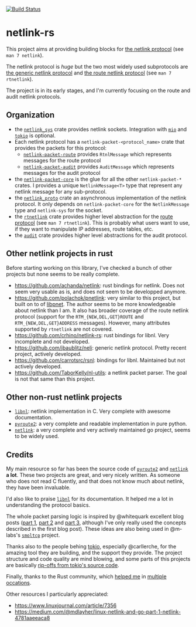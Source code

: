 [![Build Status](https://travis-ci.org/little-dude/netlink.svg?branch=master)](https://travis-ci.org/little-dude/netlink)

netlink-rs
==========

This project aims at providing building blocks for [the netlink
protocol](https://en.wikipedia.org/wiki/Netlink) (see `man 7 netlink`).

The netlink protocol is _huge_ but the two most widely used subprotocols are
[the generic netlink protocol](https://lwn.net/Articles/208755/) and [the route
netlink protocol](https://www.infradead.org/~tgr/libnl/doc/route.html) (see
`man 7 rtnetlink`).

The project is in its early stages, and I'm currently focusing on the route and
audit netlink protocols.

Organization
------------

- the [`netlink_sys`](./netlink-sys) crate provides netlink sockets.
  Integration with [`mio`](https://github.com/carllerche/mio) and
  [`tokio`](https://github.com/tokio-rs/) is optional.
- Each netlink protocol has a `netlink-packet-<protocol_name>` crate
  that provides the packets for this protocol:
    - [`netlink-packet-route`](./netlink-packet-route) provides
      `RtnlMessage` which represents messages for the route protocol
    - [`netlink-packet-audit`](./netlink-packet-audit) provides
      `AuditMessage` which represents messages for the audit protocol
- the [`netlink-packet-core`](./netlink-packet-core) is the glue for
  all the other `netlink-packet-*` crates. I provides a unique
  `NetlinkMessage<T>` type that represent any netlink message for any
  sub-protocol.
- the [`netlink_proto`](./netlink-proto) crate an asynchronous
  implementation of the netlink protocol. It only depends on
  `netlink-packet-core` for the `NetlinkMessage` type and
  `netlink-sys` for the socket.
- the [`rtnetlink`](./rtnetlink) crate provides higher level
  abstraction for the [route
  protocol](https://www.infradead.org/~tgr/libnl/doc/route.html) (see
  `man 7 rtnetlink`). This is probably what users want to use, if they
  want to manipulate IP addresses, route tables, etc.
- the [`audit`](./audit) crate provides higher level abstractions for
  the audit protocol.

Other netlink projects in rust
------------------------------

Before starting working on this library, I've checked a bunch of other projects
but none seems to be really complete.

- https://github.com/achanda/netlink: rust bindings for netlink. Does not seem
  very usable as is, and does not seem to be developped anymore.
- https://github.com/polachok/pnetlink: very similar to this project, but built
  on to of [libpnet](https://github.com/libpnet/libpnet). The author seems to
  be more knowledgeable about netlink than I am. It also has broader coverage
  of the route netlink protocol (support for the `RTM_{NEW,DEL,GET}ROUTE` and
  `RTM_{NEW,DEL,GET}ADDRESS` messages). However, many attributes supported by
  `rtnetlink` are not covered.
- https://github.com/crhino/netlink-rs: rust bindings for libnl. Very
  incomplete and not developed.
- https://github.com/jbaublitz/neli: generic netlink protocol. Pretty recent
  project, actively developed.
- https://github.com/carrotsrc/rsnl: bindings for libnl. Maintained but not
  actively developed.
- https://github.com/TaborKelly/nl-utils: a netlink packet parser. The goal is
  not that same than this project.

Other non-rust netlink projects
-------------------------------

- [`libnl`](https://www.infradead.org/~tgr/libnl/): netlink implementation in
  C. Very complete with awesome documentation.
- [`pyroute2`](https://github.com/svinota/pyroute2/tree/master/pyroute2/netlink): a very complete and readable implementation in pure python.
- [`netlink`](https://github.com/vishvananda/netlink): a very complete and very actively maintained go project, seems to be widely used.

Credits
-------

My main resource so far has been the source code of
[`pyroute2`](https://github.com/svinota/pyroute2/tree/master/pyroute2/netlink)
and [`netlink`](https://github.com/vishvananda/netlink) **a lot**. These two
projects are great, and very nicely written. As someone who does not read C
fluently, and that does not know much about netlink, they have been invaluable.

I'd also like to praise [`libnl`](https://www.infradead.org/~tgr/libnl/) for
its documentation. It helped me a lot in understanding the protocol basics.

The whole packet parsing logic is inspired by @whitequark excellent blog posts
([part 1](https://lab.whitequark.org/notes/2016-12-13/abstracting-over-mutability-in-rust/),
[part 2](https://lab.whitequark.org/notes/2016-12-17/owning-collections-in-heap-less-rust/)
and [part 3](https://lab.whitequark.org/notes/2017-01-16/abstracting-over-mutability-in-rust-macros/),
although I've only really used the concepts described in the first blog post).
These ideas are also being used in @m-labs's
[`smoltcp`](https://github.com/m-labs/smoltcp) project.

Thanks also to the people behing [tokio](tokio.rs), especially @carllerche, for
the amazing tool they are building, and the support they provide. The project
structure and code quality are mind blowing, and some parts of this projects
are basically [rip-offs from tokio's source
code](https://github.com/little-dude/netlink/blob/master/rtnetlink/src/framed.rs).

Finally, thanks to the Rust community, which
[helped me](https://users.rust-lang.org/t/help-understanding-libc-call/17308)
in
[multiple occations](https://users.rust-lang.org/t/implementing-a-trait-for-t-and-iterator-item-t/17891).

Other resources I particularly appreciated:

- https://www.linuxjournal.com/article/7356
- https://medium.com/@mdlayher/linux-netlink-and-go-part-1-netlink-4781aaeeaca8
